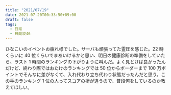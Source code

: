 ```yaml
---
title: "2021/07/19"
date: 2021-07-20T00:33:50+09:00
draft: false
tags:
  - 日常
  - 日向坂46
---
```


ひなこいのイベントお疲れ様でした。サーバも頑張ってた霊圧を感じた。22 時くらいに 40 位くらいでまあいけるかと思い、明日の健康診断の準備をしていたら、ラスト 1 時間のランキングの下がりように叫んだ。よく見とけば良かったんだけど、終わり際ではおたけのランキングでは 50 位からボーダーまで 100 万ポイントでそんなに差がなくて、入れ代わり立ち代わり状態だったんだと思う。この手のランキング 1 位の人ってスコアの桁が違うので、普段何をしているのか教えてほしい。
